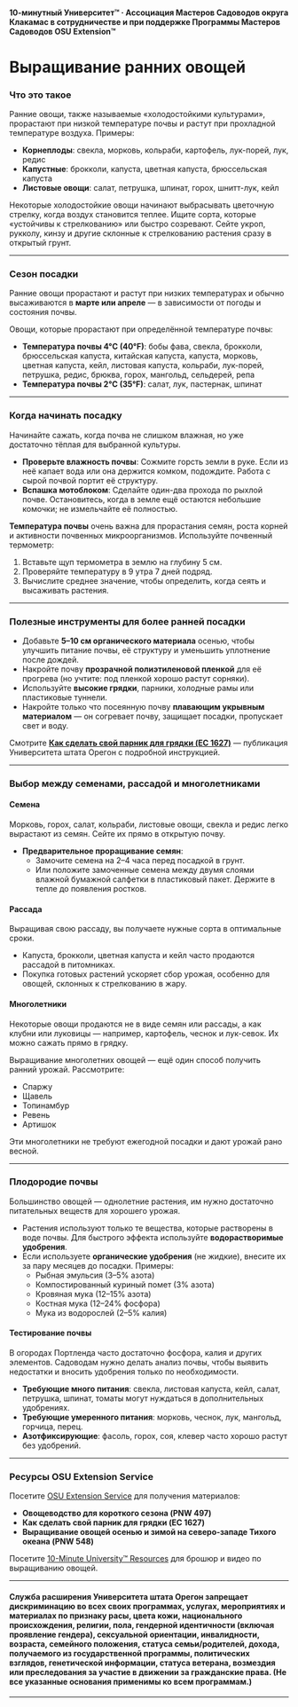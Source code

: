 #### 10-минутный Университет™ · Ассоциация Мастеров Садоводов округа Клакамас в сотрудничестве и при поддержке Программы Мастеров Садоводов OSU Extension™

# Выращивание ранних овощей

### Что это такое

Ранние овощи, также называемые «холодостойкими культурами», прорастают при низкой температуре почвы и растут при прохладной температуре воздуха. Примеры:

- **Корнеплоды**: свекла, морковь, кольраби, картофель, лук-порей, лук, редис
- **Капустные**: брокколи, капуста, цветная капуста, брюссельская капуста
- **Листовые овощи**: салат, петрушка, шпинат, горох, шнитт-лук, кейл

Некоторые холодостойкие овощи начинают выбрасывать цветочную стрелку, когда воздух становится теплее. Ищите сорта, которые «устойчивы к стрелкованию» или быстро созревают. Сейте укроп, рукколу, кинзу и другие склонные к стрелкованию растения сразу в открытый грунт.

---

### Сезон посадки

Ранние овощи прорастают и растут при низких температурах и обычно высаживаются в **марте или апреле** — в зависимости от погоды и состояния почвы.

Овощи, которые прорастают при определённой температуре почвы:

- **Температура почвы 4°C (40°F)**: бобы фава, свекла, брокколи, брюссельская капуста, китайская капуста, капуста, морковь, цветная капуста, кейл, листовая капуста, кольраби, лук-порей, петрушка, редис, брюква, горох, мангольд, сельдерей, репа
- **Температура почвы 2°C (35°F)**: салат, лук, пастернак, шпинат

---

### Когда начинать посадку

Начинайте сажать, когда почва не слишком влажная, но уже достаточно тёплая для выбранной культуры.

- **Проверьте влажность почвы**: Сожмите горсть земли в руке. Если из неё капает вода или она держится комком, подождите. Работа с сырой почвой портит её структуру.
- **Вспашка мотоблоком**: Сделайте один-два прохода по рыхлой почве. Остановитесь, когда в земле ещё остаются небольшие комочки; не измельчайте её полностью.

**Температура почвы** очень важна для прорастания семян, роста корней и активности почвенных микроорганизмов. Используйте почвенный термометр:

1. Вставьте щуп термометра в землю на глубину 5 см.
2. Проверяйте температуру в 9 утра 7 дней подряд.
3. Вычислите среднее значение, чтобы определить, когда сеять и высаживать растения.

---

### Полезные инструменты для более ранней посадки

- Добавьте **5–10 см органического материала** осенью, чтобы улучшить питание почвы, её структуру и уменьшить уплотнение после дождей.
- Накройте почву **прозрачной полиэтиленовой пленкой** для её прогрева (но учтите: под пленкой хорошо растут сорняки).
- Используйте **высокие грядки**, парники, холодные рамы или пластиковые туннели.
- Накройте только что посеянную почву **плавающим укрывным материалом** — он согревает почву, защищает посадки, пропускает свет и воду.

Смотрите **[Как сделать свой парник для грядки (EC 1627)](http://catalog.extension.oregonstate.edu)** — публикация Университета штата Орегон с подробной инструкцией.

---

### Выбор между семенами, рассадой и многолетниками

#### Семена

Морковь, горох, салат, кольраби, листовые овощи, свекла и редис легко вырастают из семян. Сейте их прямо в открытую почву.

- **Предварительное проращивание семян**:
  - Замочите семена на 2–4 часа перед посадкой в грунт.
  - Или положите замоченные семена между двумя слоями влажной бумажной салфетки в пластиковый пакет. Держите в тепле до появления ростков.

#### Рассада

Выращивая свою рассаду, вы получаете нужные сорта в оптимальные сроки.

- Капуста, брокколи, цветная капуста и кейл часто продаются рассадой в питомниках.
- Покупка готовых растений ускоряет сбор урожая, особенно для овощей, склонных к стрелкованию в жару.

#### Многолетники

Некоторые овощи продаются не в виде семян или рассады, а как клубни или луковицы — например, картофель, чеснок и лук-севок. Их можно сажать прямо в грядку.

Выращивание многолетних овощей — ещё один способ получить ранний урожай. Рассмотрите:

- Спаржу
- Щавель
- Топинамбур
- Ревень
- Артишок

Эти многолетники не требуют ежегодной посадки и дают урожай рано весной.

---

### Плодородие почвы

Большинство овощей — однолетние растения, им нужно достаточно питательных веществ для хорошего урожая.

- Растения используют только те вещества, которые растворены в воде почвы. Для быстрого эффекта используйте **водорастворимые удобрения**.
- Если используете **органические удобрения** (не жидкие), внесите их за пару месяцев до посадки. Примеры:
  - Рыбная эмульсия (3–5% азота)
  - Компостированный куриный помет (3% азота)
  - Кровяная мука (12–15% азота)
  - Костная мука (12–24% фосфора)
  - Мука из водорослей (2–5% калия)

#### Тестирование почвы

В огородах Портленда часто достаточно фосфора, калия и других элементов. Садоводам нужно делать анализ почвы, чтобы выявить недостатки и вносить удобрения только по необходимости.

- **Требующие много питания**: свекла, листовая капуста, кейл, салат, петрушка, шпинат, томаты могут нуждаться в дополнительных удобрениях.
- **Требующие умеренного питания**: морковь, чеснок, лук, мангольд, горчица, перец.
- **Азотфиксирующие**: фасоль, горох, соя, клевер часто хорошо растут без удобрений.

---

### Ресурсы OSU Extension Service

Посетите [OSU Extension Service](http://catalog.extension.oregonstate.edu) для получения материалов:

- **Овощеводство для короткого сезона (PNW 497)**
- **Как сделать свой парник для грядки (EC 1627)**
- **Выращивание овощей осенью и зимой на северо-западе Тихого океана (PNW 548)**

Посетите [10-Minute University™ Resources](http://www.cmastergardeners.org/10-minute-university) для брошюр и видео по выращиванию овощей.

---

#### Служба расширения Университета штата Орегон запрещает дискриминацию во всех своих программах, услугах, мероприятиях и материалах по признаку расы, цвета кожи, национального происхождения, религии, пола, гендерной идентичности (включая проявление гендера), сексуальной ориентации, инвалидности, возраста, семейного положения, статуса семьи/родителей, дохода, получаемого из государственной программы, политических взглядов, генетической информации, статуса ветерана, возмездия или преследования за участие в движении за гражданские права. (Не все указанные основания применимы ко всем программам.)
---